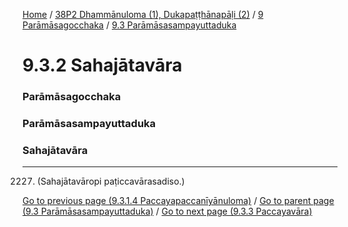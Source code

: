 
[Home](/) / [38P2 Dhammānuloma (1), Dukapaṭṭhānapāḷi (2)](../../../38P2.md) / [9 Parāmāsagocchaka](../../9.md) / [9.3 Parāmāsasampayuttaduka](../9.3.md)

# 9.3.2 Sahajātavāra

### Parāmāsagocchaka

### Parāmāsasampayuttaduka

### Sahajātavāra

---

2227. (Sahajātavāropi paṭiccavārasadiso.)



[Go to previous page (9.3.1.4 Paccayapaccanīyānuloma)](9.3.1/9.3.1.4.md) / [Go to parent page (9.3 Parāmāsasampayuttaduka)](../9.3.md) / [Go to next page (9.3.3 Paccayavāra)](9.3.3.md)


